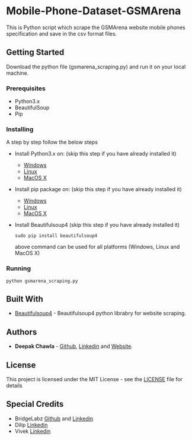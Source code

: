 # Mobile-Phone-Dataset-GSMArena
This is Python script which scrape the GSMArena website mobile phones specification and save in the csv format files.

## Getting Started

Download the python file (gsmarena_scraping.py) and run it on your local machine.

### Prerequisites

* Python3.x
* BeautifulSoup
* Pip

### Installing

A step by step follow the below steps

* Install Python3.x on: (skip this step if you have already installed it) 

  * [Windows](https://realpython.com/installing-python/#windows)
  * [Linux](https://realpython.com/installing-python/#ubuntu)
  * [MacOS X](https://realpython.com/installing-python/#macos-mac-os-x)

* Install pip package on: (skip this step if you have already installed it) 

  * [Windows](https://github.com/BurntSushi/nfldb/wiki/Python-&-pip-Windows-installation)
  * [Linux](https://www.tecmint.com/install-pip-in-linux/)
  * [MacOS X](https://www.digitalocean.com/community/tutorials/how-to-install-python-3-and-set-up-a-local-programming-environment-on-macos)

* Install Beautifulsoup4 (skip this step if you have already installed it)
  ```
  sudo pip install beautifulsoup4
  ```
  above command can be used for all platforms (Windows, Linux and MacOS X)

### Running

 ```
 python gsmarena_scraping.py
 ```

## Built With

* [Beautifulsoup4](https://pypi.org/project/beautifulsoup4/) - Beautifulsoup4 python librabry for website scraping.

## Authors

* **Deepak Chawla** - [Github](https://github.com/Deepakchawla), [Linkedin](https://www.linkedin.com/in/deepakchawla1307/) and [Website](http://deepakchawla.me/).

## License

This project is licensed under the MIT License - see the [LICENSE](LICENSE) file for details

## Special Credits

* BridgeLabz [Github](https://github.com/BridgeLabzSource) and [Linkedin](https://www.linkedin.com/company/bridgelabz-com/)
* Dilip [Linkedin](https://www.linkedin.com/in/dilip-more-7347324/)
* Vivek [Linkedin](https://www.linkedin.com/in/vivek-hebalkar-3430ba23/) 

